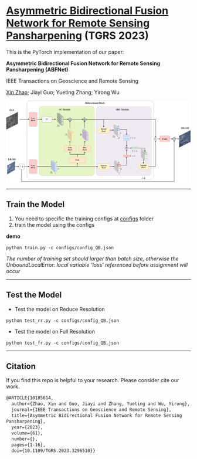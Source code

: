# [Asymmetric Bidirectional Fusion Network for Remote Sensing Pansharpening](https://doi.org/10.1109/TGRS.2023.3296510) (TGRS 2023)

This is the PyTorch implementation of our paper: 

**Asymmetric Bidirectional Fusion Network for Remote Sensing Pansharpening (ABFNet)**

IEEE Transactions on Geoscience and Remote Sensing

[Xin Zhao](https://github.com/zha0x); Jiayi Guo; Yueting Zhang; Yirong Wu


<img src='./fig/net.png' width=900/>

*** 

## Train the Model
1. You need to specific the training configs at [configs](configs) folder
2. train the model using the configs

**demo**
```shell
python train.py -c configs/config_QB.json 
```

*The number of training set should larger than batch size, otherwise the UnboundLocalError: local variable 'loss' referenced before assignment will occur*  

***

## Test the Model

- Test the model on Reduce Resolution

```shell
python test_rr.py -c configs/config_QB.json
```

- Test the model on Full Resolution
```shell
python test_fr.py -c configs/config_QB.json
```

***

## Citation
If you find this repo is helpful to your research. Please consider cite our work.
```
@ARTICLE{10185614,
  author={Zhao, Xin and Guo, Jiayi and Zhang, Yueting and Wu, Yirong},
  journal={IEEE Transactions on Geoscience and Remote Sensing}, 
  title={Asymmetric Bidirectional Fusion Network for Remote Sensing Pansharpening}, 
  year={2023},
  volume={61},
  number={},
  pages={1-16},
  doi={10.1109/TGRS.2023.3296510}}
```
